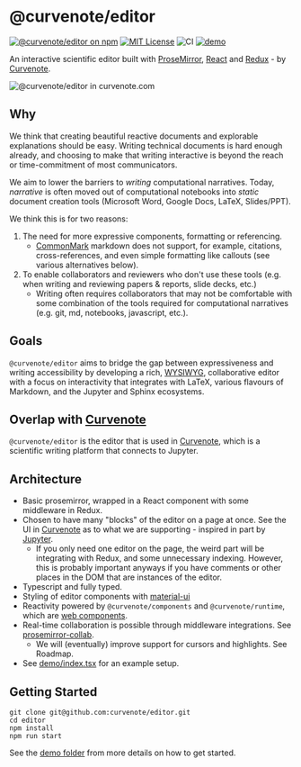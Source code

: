 # @curvenote/editor

[![@curvenote/editor on npm](https://img.shields.io/npm/v/@curvenote/editor.svg)](https://www.npmjs.com/package/@curvenote/editor)
[![MIT License](https://img.shields.io/badge/license-MIT-blue.svg)](https://github.com/curvenote/editor/blob/main/LICENSE)
![CI](https://github.com/curvenote/editor/workflows/CI/badge.svg)
[![demo](https://img.shields.io/badge/live-demo-blue)](https://curvenote.github.io/editor/)

An interactive scientific editor built with [ProseMirror](https://prosemirror.net/), [React](http://reactjs.org/) and [Redux](https://redux.js.org/) - by [Curvenote](https://curvenote.com).

![@curvenote/editor in curvenote.com](https://github.com/curvenote/editor/raw/main/packages/editor/images/editor.gif)

## Why

We think that creating beautiful reactive documents and explorable explanations should be easy. Writing technical documents is hard enough already, and choosing to make that writing interactive is beyond the reach or time-commitment of most communicators.

We aim to lower the barriers to _writing_ computational narratives. Today, _narrative_ is often moved out of computational notebooks into _static_ document creation tools (Microsoft Word, Google Docs, LaTeX, Slides/PPT).

We think this is for two reasons:

1. The need for more expressive components, formatting or referencing.
   - [CommonMark](https://commonmark.org/) markdown does not support, for example, citations, cross-references, and even simple formatting like callouts (see various alternatives below).
2. To enable collaborators and reviewers who don't use these tools (e.g. when writing and reviewing papers & reports, slide decks, etc.)
   - Writing often requires collaborators that may not be comfortable with some combination of the tools required for computational narratives (e.g. git, md, notebooks, javascript, etc.).

## Goals

`@curvenote/editor` aims to bridge the gap between expressiveness and writing accessibility by developing a rich, [WYSIWYG](https://en.wikipedia.org/wiki/WYSIWYG), collaborative editor with a focus on interactivity that integrates with LaTeX, various flavours of Markdown, and the Jupyter and Sphinx ecosystems.

## Overlap with [Curvenote](https://curvenote.com)

`@curvenote/editor` is the editor that is used in [Curvenote](https://curvenote.com), which is a scientific writing platform that connects to Jupyter.

## Architecture

- Basic prosemirror, wrapped in a React component with some middleware in Redux.
- Chosen to have many "blocks" of the editor on a page at once. See the UI in [Curvenote](https://curvenote.com) as to what we are supporting - inspired in part by [Jupyter](https://jupyter.org/).
  - If you only need one editor on the page, the weird part will be integrating with Redux, and some unnecessary indexing. However, this is probably important anyways if you have comments or other places in the DOM that are instances of the editor.
- Typescript and fully typed.
- Styling of editor components with [material-ui](https://material-ui.com)
- Reactivity powered by `@curvenote/components` and `@curvenote/runtime`, which are [web components](https://developer.mozilla.org/en-US/docs/Web/Web_Components).
- Real-time collaboration is possible through middleware integrations. See [prosemirror-collab](https://github.com/ProseMirror/prosemirror-collab).
  - We will (eventually) improve support for cursors and highlights. See Roadmap.
- See [demo/index.tsx](/demo/index.tsx) for an example setup.

## Getting Started

```
git clone git@github.com:curvenote/editor.git
cd editor
npm install
npm run start
```

See the [demo folder](/demo/index.tsx) from more details on how to get started.
